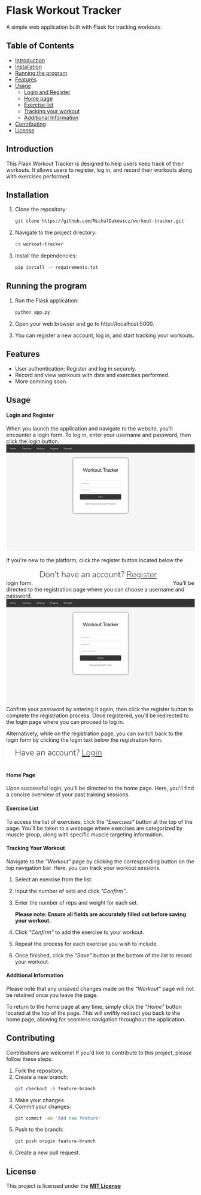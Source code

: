 # Flask Workout Tracker

A simple web application built with Flask for tracking workouts.

## Table of Contents

- [Introduction](#introduction)
- [Installation](#installation)
- [Running the program](#running-the-program)
- [Features](#features)
- [Usage](#usage)
   - [Login and Register](#login-and-register)
   - [Home page](#home-page)
   - [Exercise list](#exercise-list)
   - [Tracking your workout](#tracking-your-workout)
   - [Additional Information](#additional-information)
- [Contributing](#contributing)
- [License](#license)

## Introduction

This Flask Workout Tracker is designed to help users keep track of their workouts. It allows users to register, log in, and record their workouts along with exercises performed.

## Installation

1. Clone the repository:
   ```bash
   git clone https://github.com/MichalDakowicz/workout-tracker.git
   ```
2. Navigate to the project directory:
   ```bash
   cd workout-tracker
   ```
3. Install the dependencies:
   ```bash
   pip install -r requirements.txt
   ```

## Running the program

1. Run the Flask application:
   ```bash
   python app.py
   ```
2. Open your web browser and go to http://localhost:5000.

3. You can register a new account, log in, and start tracking your workouts.

## Features

- User authentication: Register and log in securely.
- Record and view workouts with date and exercises performed.
- More comming soon.


## Usage

#### Login and Register

When you launch the application and navigate to the website, you'll encounter a login form. To log in, enter your username and password, then click the login button.
![Login Form](readme-images/login.png "Login Form")

If you're new to the platform, click the register button located below the login form. 
![Register Buttom](readme-images/register_button.png "Register Button")
You'll be directed to the registration page where you can choose a username and password. 
![Register Form](readme-images/register.png "Register Form")
Confirm your password by entering it again, then click the register button to complete the registration process. Once registered, you'll be redirected to the login page where you can proceed to log in.

Alternatively, while on the registration page, you can switch back to the login form by clicking the login text below the registration form.
![Login Buttom](readme-images/login_button.png "Login Button")

#### Home Page

Upon successful login, you'll be directed to the home page. Here, you'll find a concise overview of your past training sessions.

#### Exercise List

To access the list of exercises, click the *"Exercises"* button at the top of the page. You'll be taken to a webpage where exercises are categorized by muscle group, along with specific muscle targeting information.

#### Tracking Your Workout

Navigate to the *"Workout"* page by clicking the corresponding button on the top navigation bar. Here, you can track your workout sessions.

1. Select an exercise from the list.

2. Input the number of sets and click *"Confirm"*.

3. Enter the number of reps and weight for each set.

   **Please note: Ensure all fields are accurately filled out before saving your workout.**

4. Click *"Confirm"* to add the exercise to your workout.

5. Repeat the process for each exercise you wish to include.

6. Once finished, click the *"Save"* button at the bottom of the list to record your workout.

#### Additional Information

Please note that any unsaved changes made on the *"Workout"* page will not be retained once you leave the page.

To return to the home page at any time, simply click the *"Home"* button located at the top of the page. This will swiftly redirect you back to the home page, allowing for seamless navigation throughout the application.

## Contributing

Contributions are welcome! If you'd like to contribute to this project, please follow these steps:

1. Fork the repository.
2. Create a new branch:
   ```bash
   git checkout -b feature-branch
   ```
3. Make your changes.
4. Commit your changes: 
   ```bash
   git commit -am 'Add new feature'
   ```
5. Push to the branch:
   ```bash
   git push origin feature-branch
   ```
6. Create a new pull request.

## License

This project is licensed under the **[MIT License](LICENSE)**